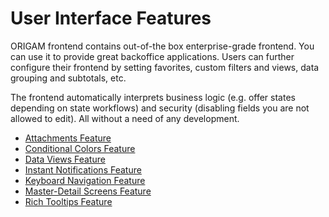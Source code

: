 # User Interface Features

ORIGAM frontend contains out-of-the box enterprise-grade frontend. You can use it to provide great backoffice applications. Users can further configure their frontend by setting favorites, custom filters and views, data grouping and subtotals, etc.

The frontend automatically interprets business logic (e.g. offer states depending on state workflows) and security (disabling fields you are not allowed to edit). All without a need of any development.

-   [Attachments Feature](/t/Attachments-Feature)
-   [Conditional Colors Feature](/t/Conditional-Colors-Feature)
-   [Data Views Feature](/t/Data-Views-Feature)
-   [Instant Notifications Feature](/t/Instant-Notifications-Feature)
-   [Keyboard Navigation Feature](/t/Keyboard-Navigation-Feature)
-   [Master-Detail Screens Feature](/t/Master-Detail-Screens-Feature)
-   [Rich Tooltips Feature](/t/Rich-Tooltips-Feature)
